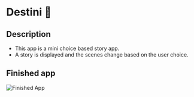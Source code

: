 # Destini 🤔

## Description

- This app is a mini choice based story app.
- A story is displayed and the scenes change based on the user choice.

## Finished app

![Finished App](https://github.com/londonappbrewery/Images/blob/master/Destini.gif)


